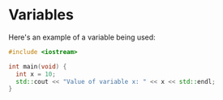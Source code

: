 # Variables
Here's an example of a variable being used:
```cpp
#include <iostream>

int main(void) {
  int x = 10;
  std::cout << "Value of variable x: " << x << std::endl;
}
```
